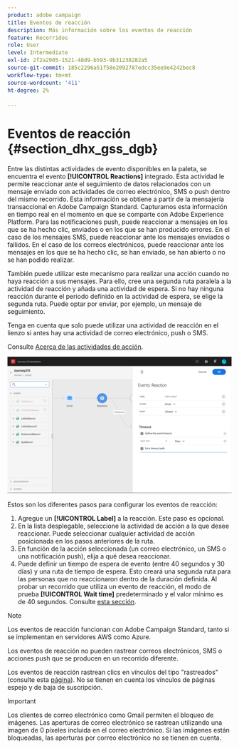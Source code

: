 ```yaml
---
product: adobe campaign
title: Eventos de reacción
description: Más información sobre los eventos de reacción
feature: Recorridos
role: User
level: Intermediate
exl-id: 2f2a2905-1521-48d9-b593-9b31238282a5
source-git-commit: 185c2296a51f58e2092787edcc35ee9e4242bec8
workflow-type: tm+mt
source-wordcount: '411'
ht-degree: 2%

---
```


# Eventos de reacción {#section_dhx_gss_dgb}

Entre las distintas actividades de evento disponibles en la paleta, se encuentra el evento **[!UICONTROL Reactions]** integrado. Esta actividad le permite reaccionar ante el seguimiento de datos relacionados con un mensaje enviado con actividades de correo electrónico, SMS o push dentro del mismo recorrido. Esta información se obtiene a partir de la mensajería transaccional en Adobe Campaign Standard. Capturamos esta información en tiempo real en el momento en que se comparte con Adobe Experience Platform. Para las notificaciones push, puede reaccionar a mensajes en los que se ha hecho clic, enviados o en los que se han producido errores. En el caso de los mensajes SMS, puede reaccionar ante los mensajes enviados o fallidos. En el caso de los correos electrónicos, puede reaccionar ante los mensajes en los que se ha hecho clic, se han enviado, se han abierto o no se han podido realizar.

También puede utilizar este mecanismo para realizar una acción cuando no haya reacción a sus mensajes. Para ello, cree una segunda ruta paralela a la actividad de reacción y añada una actividad de espera. Si no hay ninguna reacción durante el periodo definido en la actividad de espera, se elige la segunda ruta. Puede optar por enviar, por ejemplo, un mensaje de seguimiento.

Tenga en cuenta que solo puede utilizar una actividad de reacción en el lienzo si antes hay una actividad de correo electrónico, push o SMS.

Consulte [Acerca de las actividades de acción](../building-journeys/about-action-activities.md).

![](../assets/journey45.png)

Estos son los diferentes pasos para configurar los eventos de reacción:

1. Agregue un **[!UICONTROL Label]** a la reacción. Este paso es opcional.
1. En la lista desplegable, seleccione la actividad de acción a la que desee reaccionar. Puede seleccionar cualquier actividad de acción posicionada en los pasos anteriores de la ruta.
1. En función de la acción seleccionada (un correo electrónico, un SMS o una notificación push), elija a qué desea reaccionar.
1. Puede definir un tiempo de espera de evento (entre 40 segundos y 30 días) y una ruta de tiempo de espera. Esto creará una segunda ruta para las personas que no reaccionaron dentro de la duración definida. Al probar un recorrido que utiliza un evento de reacción, el modo de prueba **[!UICONTROL Wait time]** predeterminado y el valor mínimo es de 40 segundos. Consulte [esta sección](../building-journeys/testing-the-journey.md).

>[!NOTE]
>
>Los eventos de reacción funcionan con Adobe Campaign Standard, tanto si se implementan en servidores AWS como Azure.
>
>Los eventos de reacción no pueden rastrear correos electrónicos, SMS o acciones push que se producen en un recorrido diferente.
>
>Los eventos de reacción rastrean clics en vínculos del tipo &quot;rastreados&quot; (consulte esta [página](https://experienceleague.adobe.com/docs/campaign-standard/using/designing-content/links.html#about-tracked-urls)). No se tienen en cuenta los vínculos de páginas espejo y de baja de suscripción.

>[!IMPORTANT]
>
>Los clientes de correo electrónico como Gmail permiten el bloqueo de imágenes. Las aperturas de correo electrónico se rastrean utilizando una imagen de 0 píxeles incluida en el correo electrónico. Si las imágenes están bloqueadas, las aperturas por correo electrónico no se tienen en cuenta.
